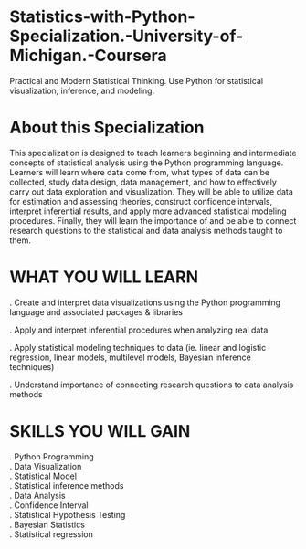 # Statistics-with-Python-Specialization.-University-of-Michigan.-Coursera
Practical and Modern Statistical Thinking. Use Python for statistical visualization, inference, and modeling.

# About this Specialization
This specialization is designed to teach learners beginning and intermediate concepts of statistical analysis using the Python programming language. Learners will learn where data come from, what types of data can be collected, study data design, data management, and how to effectively carry out data exploration and visualization. They will be able to utilize data for estimation and assessing theories, construct confidence intervals, interpret inferential results, and apply more advanced statistical modeling procedures. Finally, they will learn the importance of and be able to connect research questions to the statistical and data analysis methods taught to them.

# WHAT YOU WILL LEARN
. Create and interpret data visualizations using the Python programming language and associated packages & libraries

. Apply and interpret inferential procedures when analyzing real data

. Apply statistical modeling techniques to data (ie. linear and logistic regression, linear models, multilevel models, Bayesian inference techniques)

. Understand importance of connecting research questions to data analysis methods

# SKILLS YOU WILL GAIN
. Python Programming<br>
. Data Visualization<br>
. Statistical Model<br>
. Statistical inference methods<br>
. Data Analysis<br>
. Confidence Interval<br>
. Statistical Hypothesis Testing<br>
. Bayesian Statistics<br>
. Statistical regression<br>

